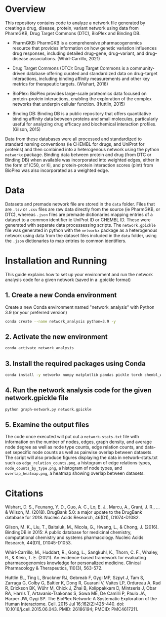 # Overview 

This repository contains code to analyze a network file generated by creating a drug, disease, protein, variant network using data from PharmGKB, Drug Target Commons (DTC), BioPlex and Binding DB. 

* PharmGKB: PharmGKB is a comprehensive pharmacogenomics resource that provides information on how genetic variation influences drug responses, including detailed drug–gene, drug–variant, and drug–disease associations. (Whirl-Carrillo, 2021)

* Drug Target Commons (DTC): Drug Target Commons is a community-driven database offering curated and standardized data on drug–target interactions, including binding affinity measurements and other key metrics for therapeutic targets. (Wishart, 2018)

* BioPlex: BioPlex provides large-scale proteomics data focused on protein–protein interactions, enabling the exploration of the complex networks that underpin cellular function. (Huttlin, 2015)

* Binding DB: Binding DB is a public repository that offers quantitative binding affinity data between proteins and small molecules, particularly useful for analyzing drug efficacy and biochemical interaction profiles. (Gilson, 2015)

Data from these databases were all processed and standardized to standard naming conventions (ie CHEMBL for drugs, and UniProt for proteins) and then combined into a heterogenous network using the python `networkx` package. Binding data between protein and drug (from DTC or Binding DB) when available was incorporated into weighted edges, either in the form of IC50, or Ki, and protein-protein interaction scores (pInt) from BioPlex was also incorporated as a weighted edge. 

# Data

Datasets and premade network file are stored in the `data` folder. Files that are `.tsv` or `.csv` files are raw data directly from the source (ie PharmGKB, or DTC), whereas `.json` files are premade dictionaries mapping entries of a dataset to a common identifier ie UniProt ID or CHEMBL ID. These were generated with separate data processessing scripts. The `network.gpickle` file was generated in python with the `networkx` package as a heterogenous network using data from the dataset files included in the `data` folder, using the `.json` dictionaries to map entries to common identifiers. 

# Installation and Running  
This guide explains how to set up your environment and run the network analysis code for a given network (saved in a .gpickle format)

## 1. Create a new Conda environment
Create a new Conda environment named "network_analysis" with Python 3.9 (or your preferred version)

  ```sh
conda create --name network_analysis python=3.9 -y
  ```

## 2. Activate the new environment
  ```sh
conda activate network_analysis
  ```
## 3. Install the required packages using Conda
  ```sh
 conda install -y networkx numpy matplotlib pandas pickle torch chembl_webresource_client scipy tqdm
 ```


## 4. Run the network analysis code for the given network.gpickle file 
```sh
python graph-network.py network.gpickle 
```

## 5. Examine the output files 
The code once executed will put out a `network-stats.txt` file with information on the number of nodes, edges, graph density, and average node degree as well as node type counts, edge relation counts, and data-set sepecific node counts as well as pairwise overlap between datasets. The script will also produce figures displaying the data in network-stats.txt such as `edge_relation_counts.png`, a histogram of edge relations types, `node_counts_by_type.png`, a histogram of node types, and `overlap_heatmap.png`, a heatmap showing overlap between datasets. 


# Citations 
Wishart, D. S., Feunang, Y. D., Guo, A. C., Lo, E. J., Marcu, A., Grant, J. R., ... & Wilson, M. (2018). DrugBank 5.0: a major update to the DrugBank database for 2018. Nucleic Acids Research, 46(D1), D1074-D1082.

Gilson, M. K., Liu, T., Baitaluk, M., Nicola, G., Hwang, L., & Chong, J. (2016). BindingDB in 2015: A public database for medicinal chemistry, computational chemistry and systems pharmacology. Nucleic Acids Research, 44(D1), D1045-D1053.

Whirl-Carrillo, M., Huddart, R., Gong, L., Sangkuhl, K., Thorn, C. F., Whaley, R., & Klein, T. E. (2021). An evidence-based framework for evaluating pharmacogenomics knowledge for personalized medicine. Clinical Pharmacology & Therapeutics, 110(3), 563-572.

Huttlin EL, Ting L, Bruckner RJ, Gebreab F, Gygi MP, Szpyt J, Tam S, Zarraga G, Colby G, Baltier K, Dong R, Guarani V, Vaites LP, Ordureau A, Rad R, Erickson BK, Wühr M, Chick J, Zhai B, Kolippakkam D, Mintseris J, Obar RA, Harris T, Artavanis-Tsakonas S, Sowa ME, De Camilli P, Paulo JA, Harper JW, Gygi SP. The BioPlex Network: A Systematic Exploration of the Human Interactome. Cell. 2015 Jul 16;162(2):425-440. doi: 10.1016/j.cell.2015.06.043. PMID: 26186194; PMCID: PMC4617211.
